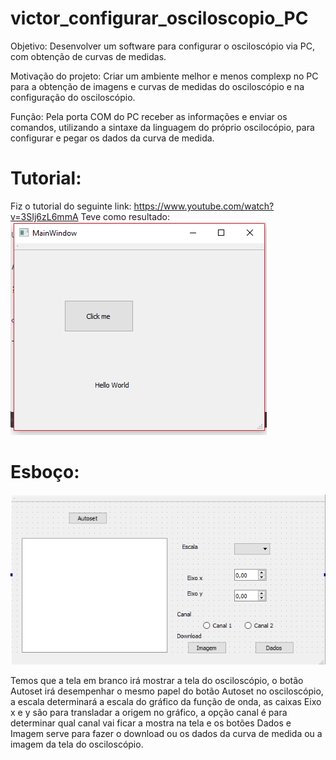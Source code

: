 # victor_configurar_osciloscopio_PC

Objetivo: Desenvolver um software para configurar o osciloscópio via PC, com obtenção de curvas de medidas.

Motivação do projeto: Criar um ambiente melhor e menos complexp no PC para a obtenção de imagens e curvas de medidas do osciloscópio e na configuração do osciloscópio.

Função: Pela porta COM do PC receber as informações e enviar os comandos, utilizando a sintaxe da linguagem do próprio oscilocópio, para configurar e pegar os dados da curva de medida.

# Tutorial: 
Fiz o tutorial do seguinte link: https://www.youtube.com/watch?v=3SIj6zL6mmA
Teve como resultado:
![nome qualquer](Tutorial.png)

# Esboço:

![nome qualquer](Esboço.png)

  Temos que a tela em branco irá mostrar a tela do osciloscópio, o botão Autoset irá desempenhar o mesmo papel do botão Autoset no osciloscópio, a escala determinará a escala do gráfico da função de onda, as caixas Eixo x e y são para transladar a origem no gráfico, a opção canal é para determinar qual canal vai ficar a mostra na tela e os botões Dados e Imagem serve para fazer o download ou os dados da curva de medida ou a imagem da tela do osciloscópio.
